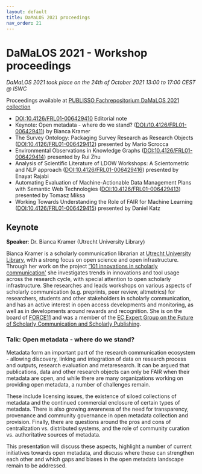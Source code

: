 ```yaml
---
layout: default
title: DaMaLOS 2021 proceedings
nav_order: 21
---
```


# DaMaLOS 2021 - Workshop proceedings

_DaMaLOS 2021 took place on the 24th of October 2021 13:00 to 17:00 CEST @ ISWC_

Proceedings available at [PUBLISSO Fachrepositorium DaMaLOS 2021 collection](https://repository.publisso.de/resource?query[0][term]=%22https%3A%2F%2Fd-nb.info%2Fgnd%2F1241477477%22&sort=asc&order=@id)

* <a href="https://doi.org/10.4126/FRL01-006429410" target="_blank">DOI:10.4126/FRL01-006429410</a> Editorial note
* Keynote: Open metadata - where do we stand? (<a href="https://dx.doi.org/10.4126/FRL01-006429411" target="blank">DOI:/10.4126/FRL01-006429411</a>) by Bianca Kramer
* The Survey Ontology: Packaging Survey Research as Research Objects (<a href="https://dx.doi.org/10.4126/FRL01-006429412" target="blank">DOI:10.4126/FRL01-006429412</a>) presented by Mario Scrocca
* Environmental Observations in Knowledge Graphs (<a href="https://dx.doi.org/10.4126/FRL01-006429414" target="blank">DOI:10.4126/FRL01-006429414</a>) presented by Rui Zhu
* Analysis of Scientific Literature of LDOW Workshops: A Scientometric and NLP approach (<a href="https://dx.doi.org/10.4126/FRL01-006429416" target="blank">DOI:10.4126/FRL01-006429416</a>) presented by Enayat Rajabi
* Automating Evaluation of Machine-Actionable Data Management Plans with Semantic Web Technologies (<a href="https://dx.doi.org/10.4126/FRL01-006429413" target="blank">DOI:10.4126/FRL01-006429413</a>) presented by Tomasz Miksa
* Working Towards Understanding the Role of FAIR for Machine Learning (<a href="https://dx.doi.org/10.4126/FRL01-006429415" target="blank">DOI:10.4126/FRL01-006429415</a>) presented by Daniel Katz


## Keynote

**Speaker**: Dr. Bianca Kramer (Utrecht University Library)

Bianca Kramer is a scholarly communication librarian at [Utrecht University Library](https://www.uu.nl/en/university-library), with a strong focus on open science and open infrastructure. Through her work on the project ['101 innovations in scholarly communication'](https://101innovations.wordpress.com/) she investigates trends in innovations and tool usage across the research cycle, with special attention to open scholarly infrastructure. She researches and leads workshops on various aspects of scholarly communication (e.g. preprints, peer review, altmetrics) for researchers, students and other stakeholders in scholarly communication, and has an active interest in open access developments and monitoring, as well as in developments around rewards and recognition. She is on the board of [FORCE11](https://www.force11.org/) and was a member of the [EC Expert Group on the Future of Scholarly Communication and Scholarly Publishing](https://op.europa.eu/en/publication-detail/-/publication/464477b3-2559-11e9-8d04-01aa75ed71a1).

### Talk: Open metadata - where do we stand? 

Metadata form an important part of the research communication ecosystem - allowing  discovery, linking and integration of data on research process and outputs, research evaluation and metaresearch. It can be argued that publications, data and other research objects can only be FAIR when their metadata are open, and while there are many organizations working on providing open metadata, a number of challenges remain. 
 
These include licensing issues, the existence of siloed collections of metadata and the continued commercial enclosure of certain types of metadata. There is also growing awareness of the need for transparency, provenance and community governance in open metadata collection and provision. Finally, there are questions around the pros and cons of centralization vs. distributed systems, and the role of community curation vs. authoritative sources of metadata. 
 
This presentation will discuss these aspects, highlight a number of current initiatives towards open metadata, and discuss where these can strengthen each other and which gaps and biases in the open metadata landscape remain to be addressed.

<script type="application/ld+json">
[
  {
    "@context": "https://schema.org",
    "http://purl.org/dc/terms/conformsTo": "https://bioschemas.org/profiles/Dataset/0.3-RELEASE-2019_06_14", 
    "@type": "Dataset",
    "@id": "https://d-nb.info/gnd/1241477477",
    "identifier": "https://d-nb.info/gnd/1241477477",
    "name": "DaMaLOS 2021",
    "description": "2nd Workshop on Data and Research Objects Management for Linked Open Science",
    "keywords": "Research objects, Open Science, Data Management, Linked Data, Scholarly outcomes, Linked Open Science, FAIR",
    "url": ["https://d-nb.info/gnd/1241477477", "https://repository.publisso.de/resource?query[0][term]=%22https://d-nb.info/gnd/1241477477%22" ],
		"subjectOf": {
			"@type": "Event",
			"url": "https://zbmed.github.io/damalos/",
			"location": "Online",
			"name": "DaMaLOS 2021",
			"startDate": "2021-10-24",
      "endDate": "2021-10-24"
		}
  }, 
  {
    "@context": "https://schema.org",
    "http://purl.org/dc/terms/conformsTo": "https://bioschemas.org/profiles/ScholarlyArticle/0.2-DRAFT-2020_12_03/", 
    "@type": "ScholarlyArticle",
    "@id": "https://doi.org/10.4126/FRL01-006429410",
    "identifier": "DOI:10.4126/FRL01-006429410",
    "name": "DaMaLOS 2021 - Second Workshop on Data and Research Objects Management for Linked Open Science - Editorial Note : Co-located with the International Semantic Web Conference ISWC 2021",
    "headline": "DaMaLOS 2021 - Second Workshop on Data and Research Objects Management for Linked Open Science - Editorial Note : Co-located with the International Semantic Web Conference ISWC 2021",
    "publisher": "https://repository.publisso.de/",
		"isPartOf": { "@id": "https://d-nb.info/gnd/1241477477"}
  },
  {
    "@context": "https://schema.org",
    "http://purl.org/dc/terms/conformsTo": "https://bioschemas.org/profiles/ScholarlyArticle/0.2-DRAFT-2020_12_03/", 
    "@type": "ScholarlyArticle",
    "@id": "https://doi.org/10.4126/FRL01-006429411",
    "identifier": "DOI:10.4126/FRL01-006429411",
    "name": "Open metadata - where do we stand?",
    "headline": "Open metadata - where do we stand?",
    "publisher": "https://repository.publisso.de/",
		"isPartOf": { "@id": "https://d-nb.info/gnd/1241477477"}
  },
  {
    "@context": "https://schema.org",
    "http://purl.org/dc/terms/conformsTo": "https://bioschemas.org/profiles/ScholarlyArticle/0.2-DRAFT-2020_12_03/", 
    "@type": "ScholarlyArticle",
    "@id": "https://doi.org/10.4126/FRL01-006429412",
    "identifier": "DOI:10.4126/FRL01-006429412",
    "name": "The Survey Ontology: Packaging Survey Research as Research Objects",
    "headline": "The Survey Ontology: Packaging Survey Research as Research Objects",
    "publisher": "https://repository.publisso.de/",
		"isPartOf": { "@id": "https://d-nb.info/gnd/1241477477"}
  },
  {
    "@context": "https://schema.org",
    "http://purl.org/dc/terms/conformsTo": "https://bioschemas.org/profiles/ScholarlyArticle/0.2-DRAFT-2020_12_03/", 
    "@type": "ScholarlyArticle",
    "@id": "https://doi.org/10.4126/FRL01-006429413",
    "identifier": "DOI:10.4126/FRL01-006429413",
    "name": "Automating Evaluation of Machine-Actionable Data Management Plans with Semantic Web Technologies",
    "headline": "Automating Evaluation of Machine-Actionable Data Management Plans with Semantic Web Technologies",
    "publisher": "https://repository.publisso.de/",
		"isPartOf": { "@id": "https://d-nb.info/gnd/1241477477"}
  },
  {
    "@context": "https://schema.org",
    "http://purl.org/dc/terms/conformsTo": "https://bioschemas.org/profiles/ScholarlyArticle/0.2-DRAFT-2020_12_03/", 
    "@type": "ScholarlyArticle",
    "@id": "https://doi.org/10.4126/FRL01-006429414",
    "identifier": "DOI:10.4126/FRL01-006429414",
    "name": "Environmental Observations in Knowledge Graphs",
    "headline": "Environmental Observations in Knowledge Graphs",
    "publisher": "https://repository.publisso.de/",
		"isPartOf": { "@id": "https://d-nb.info/gnd/1241477477"}
  },
  {
    "@context": "https://schema.org",
    "http://purl.org/dc/terms/conformsTo": "https://bioschemas.org/profiles/ScholarlyArticle/0.2-DRAFT-2020_12_03/", 
    "@type": "ScholarlyArticle",
    "@id": "https://doi.org/10.4126/FRL01-006429415",
    "identifier": "DOI:10.4126/FRL01-006429415",
    "name": "Working Towards Understanding the Role of FAIR for Machine Learning",
    "headline": "Working Towards Understanding the Role of FAIR for Machine Learning",
    "publisher": "https://repository.publisso.de/",
		"isPartOf": { "@id": "https://d-nb.info/gnd/1241477477"}
  },
  {
    "@context": "https://schema.org",
    "http://purl.org/dc/terms/conformsTo": "https://bioschemas.org/profiles/ScholarlyArticle/0.2-DRAFT-2020_12_03/", 
    "@type": "ScholarlyArticle",
    "@id": "https://doi.org/10.4126/FRL01-006429416",
    "identifier": "DOI:10.4126/FRL01-006429416",
    "name": "Analysis of Scientific Literature of LDOW Workshops: A Scientometric and NLP approach",
    "headline": "Analysis of Scientific Literature of LDOW Workshops: A Scientometric and NLP approach",
    "publisher": "https://repository.publisso.de/",
		"isPartOf": { "@id": "https://d-nb.info/gnd/1241477477"}
  }
]
</script>